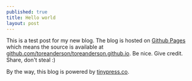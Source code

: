 ```yaml
---
published: true
title: Hello world
layout: post
---
```

This is a test post for my new blog. The blog is hosted on [Github Pages](http://pages.github.com/) which means the source is available at [github.com/toreanderson/toreanderson.github.io](http://github.com/toreanderson/toreanderson.github.io). Be nice. Give credit. Share, don't steal :)

By the way, this blog is powered by [tinypress.co](https://tinypress.co).